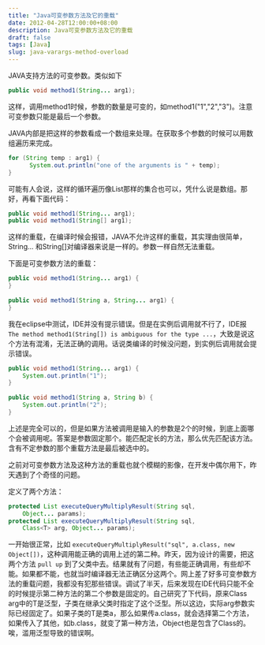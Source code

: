 ```yaml
---
title: "Java可变参数方法及它的重载"
date: 2012-04-28T12:00:00+08:00
description: Java可变参数方法及它的重载
draft: false
tags: [Java]
slug: java-varargs-method-overload
---
```


JAVA支持方法的可变参数。类似如下

```java
public void method1(String... arg1);
```

这样，调用method1时候，参数的数量是可变的，如method1("1","2","3")。注意可变参数只能是最后一个参数。

JAVA内部是把这样的参数看成一个数组来处理。在获取多个参数的时候可以用数组遍历来完成。

```java
for (String temp : arg1) {  
      System.out.println("one of the arguments is " + temp);  
}
```

可能有人会说，这样的循环遍历像List那样的集合也可以，凭什么说是数组。那好，再看下面代码：

```java
public void method1(String... arg1);  
public void method1(String[] arg1);
```

这样的重载，在编译时候会报错，JAVA不允许这样的重载，其实理由很简单，String... 和String[]对编译器来说是一样的。参数一样自然无法重载。

下面是可变参数方法的重载：

```java
public void method1(String... arg1) {  
}  
  
public void method1(String a, String... arg1) {  
}
```

我在eclipse中测试，IDE并没有提示错误。但是在实例后调用就不行了，IDE报 `The method method1(String[]) is ambiguous for the type ...`，大致是说这个方法有混淆，无法正确的调用。话说类编译的时候没问题，到实例后调用就会提示错误。

```java
public void method1(String... arg1) {  
    System.out.println("1");  
}  
  
public void method1(String a, String b) {  
    System.out.println("2");  
}
```

上述是完全可以的，但是如果方法被调用是输入的参数是2个的时候，到底上面哪个会被调用呢。答案是参数固定那个。能匹配定长的方法，那么优先匹配该方法。含有不定参数的那个重载方法是最后被选中的。


之前对可变参数方法及这种方法的重载也就个模糊的影像，在开发中偶尔用下，昨天遇到了个奇怪的问题。

定义了两个方法：

```java
protected List executeQueryMultiplyResult(String sql,
    Object... params);  
protected List executeQueryMultiplyResult(String sql,
    Class<T> arg, Object... params);
```

一开始很正常，比如 `executeQueryMultiplyResult("sql", a.class, new Object[])`，这种调用能正确的调用上述的第二种。昨天，因为设计的需要，把这两个方法 `pull up` 到了父类中去。结果就有了问题，有些能正确调用，有些却不能。如果都不能，也就当时编译器无法正确区分这两个。网上差了好多可变参数方法的重载问题，我都没有犯那些错误。调试了半天，后来发现在IDE代码只能不全的时候提示第二种方法的第二个参数是固定的。自己研究了下代码，原来Class<T> arg中的T是泛型，子类在继承父类时指定了这个泛型。所以这边，实际arg参数实际已经固定了。如果子类的T是类a，那么如果传a.class，就会选择第二个方法，如果传入了其他，如b.class，就变了第一种方法，Object也是包含了Class的。唉，滥用泛型导致的错误啊。
